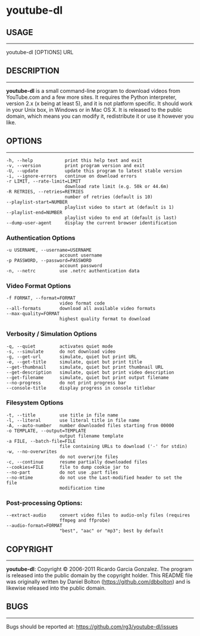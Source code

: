 # youtube-dl

## USAGE
***
youtube-dl [OPTIONS] URL

## DESCRIPTION
***
**youtube-dl** is a small command-line program to download videos from
YouTube.com and a few more sites. It requires the Python interpreter, version
2.x (x being at least 5), and it is not platform specific. It should work in
your Unix box, in Windows or in Mac OS X. It is released to the public domain,
which means you can modify it, redistribute it or use it however you like.

## OPTIONS
***
    -h, --help            print this help text and exit
    -v, --version         print program version and exit
    -U, --update          update this program to latest stable version
    -i, --ignore-errors   continue on download errors
    -r LIMIT, --rate-limit=LIMIT
                          download rate limit (e.g. 50k or 44.6m)
    -R RETRIES, --retries=RETRIES
                          number of retries (default is 10)
    --playlist-start=NUMBER
                          playlist video to start at (default is 1)
    --playlist-end=NUMBER
                          playlist video to end at (default is last)
    --dump-user-agent     display the current browser identification

###  Authentication Options
    -u USERNAME, --username=USERNAME
                        account username
    -p PASSWORD, --password=PASSWORD
                        account password
    -n, --netrc         use .netrc authentication data

###  Video Format Options
    -f FORMAT, --format=FORMAT
                        video format code
    --all-formats       download all available video formats
    --max-quality=FORMAT
                        highest quality format to download

### Verbosity / Simulation Options
    -q, --quiet         activates quiet mode
    -s, --simulate      do not download video
    -g, --get-url       simulate, quiet but print URL
    -e, --get-title     simulate, quiet but print title
    --get-thumbnail     simulate, quiet but print thumbnail URL
    --get-description   simulate, quiet but print video description
    --get-filename      simulate, quiet but print output filename
    --no-progress       do not print progress bar
    --console-title     display progress in console titlebar

### Filesystem Options
    -t, --title         use title in file name
    -l, --literal       use literal title in file name
    -A, --auto-number   number downloaded files starting from 00000
    -o TEMPLATE, --output=TEMPLATE
                        output filename template
    -a FILE, --batch-file=FILE
                        file containing URLs to download ('-' for stdin)
    -w, --no-overwrites
                        do not overwrite files
    -c, --continue      resume partially downloaded files
    --cookies=FILE      file to dump cookie jar to
    --no-part           do not use .part files
    --no-mtime          do not use the Last-modified header to set the file
                        modification time

### Post-processing Options:
    --extract-audio     convert video files to audio-only files (requires
                        ffmpeg and ffprobe)
    --audio-format=FORMAT
                        "best", "aac" or "mp3"; best by default

## COPYRIGHT
***
**youtube-dl**: Copyright © 2006-2011 Ricardo Garcia Gonzalez. The program is
released into the public domain by the copyright holder. This README file was
originally written by Daniel Bolton (<https://github.com/dbbolton>) and is
likewise released into the public domain.

## BUGS
***
Bugs should be reported at: <https://github.com/rg3/youtube-dl/issues>


